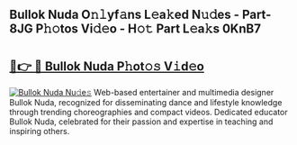 ## Bullok Nuda O𝚗𝚕yf𝚊ns L𝚎a𝚔ed N𝚞𝚍es - Part-8JG P𝚑𝚘tos Vi𝚍𝚎o - H𝚘𝚝 Part L𝚎a𝚔s 0KnB7

# <h2><a href="http://kf5lr9a.oniu.top/?m=Bullok+Nuda">🔗👉 🔴 Bullok Nuda P𝚑ot𝚘𝚜 V𝚒d𝚎o</a></h2>

[![Bullok Nuda Nu𝚍e𝚜](https://i.imgur.com/0qMVB7G.gif)](http://kf5lr9a.oniu.top/?m=Bullok+Nuda)
Web-based entertainer and multimedia designer Bullok Nuda, recognized for disseminating dance and lifestyle knowledge through trending choreographies and compact videos. Dedicated educator Bullok Nuda, celebrated for their passion and expertise in teaching and inspiring others.  
